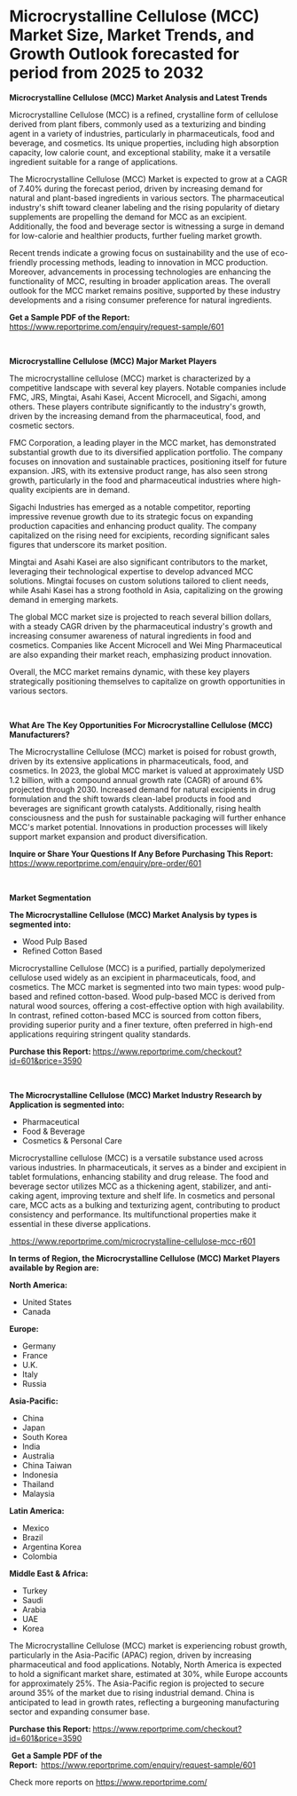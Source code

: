 <p><h1>Microcrystalline Cellulose (MCC) Market Size, Market Trends, and Growth Outlook forecasted for period from 2025 to 2032</h1></p><p><strong>Microcrystalline Cellulose (MCC) Market Analysis and Latest Trends</strong></p>
<p><p>Microcrystalline Cellulose (MCC) is a refined, crystalline form of cellulose derived from plant fibers, commonly used as a texturizing and binding agent in a variety of industries, particularly in pharmaceuticals, food and beverage, and cosmetics. Its unique properties, including high absorption capacity, low calorie count, and exceptional stability, make it a versatile ingredient suitable for a range of applications.</p><p>The Microcrystalline Cellulose (MCC) Market is expected to grow at a CAGR of 7.40% during the forecast period, driven by increasing demand for natural and plant-based ingredients in various sectors. The pharmaceutical industry's shift toward cleaner labeling and the rising popularity of dietary supplements are propelling the demand for MCC as an excipient. Additionally, the food and beverage sector is witnessing a surge in demand for low-calorie and healthier products, further fueling market growth.</p><p>Recent trends indicate a growing focus on sustainability and the use of eco-friendly processing methods, leading to innovation in MCC production. Moreover, advancements in processing technologies are enhancing the functionality of MCC, resulting in broader application areas. The overall outlook for the MCC market remains positive, supported by these industry developments and a rising consumer preference for natural ingredients.</p></p>
<p><strong>Get a Sample PDF of the Report:&nbsp;</strong> <a href="https://www.reportprime.com/enquiry/request-sample/601?utm_campaign=2487&utm_medium=2&utm_source=Github&utm_content=ia&utm_term=18032025&utm_id=microcrystalline-cellulose-mcc">https://www.reportprime.com/enquiry/request-sample/601</a></p>
<p>&nbsp;</p>
<p><strong>Microcrystalline Cellulose (MCC) Major Market Players</strong></p>
<p><p>The microcrystalline cellulose (MCC) market is characterized by a competitive landscape with several key players. Notable companies include FMC, JRS, Mingtai, Asahi Kasei, Accent Microcell, and Sigachi, among others. These players contribute significantly to the industry's growth, driven by the increasing demand from the pharmaceutical, food, and cosmetic sectors.</p><p>FMC Corporation, a leading player in the MCC market, has demonstrated substantial growth due to its diversified application portfolio. The company focuses on innovation and sustainable practices, positioning itself for future expansion. JRS, with its extensive product range, has also seen strong growth, particularly in the food and pharmaceutical industries where high-quality excipients are in demand.</p><p>Sigachi Industries has emerged as a notable competitor, reporting impressive revenue growth due to its strategic focus on expanding production capacities and enhancing product quality. The company capitalized on the rising need for excipients, recording significant sales figures that underscore its market position.</p><p>Mingtai and Asahi Kasei are also significant contributors to the market, leveraging their technological expertise to develop advanced MCC solutions. Mingtai focuses on custom solutions tailored to client needs, while Asahi Kasei has a strong foothold in Asia, capitalizing on the growing demand in emerging markets.</p><p>The global MCC market size is projected to reach several billion dollars, with a steady CAGR driven by the pharmaceutical industry's growth and increasing consumer awareness of natural ingredients in food and cosmetics. Companies like Accent Microcell and Wei Ming Pharmaceutical are also expanding their market reach, emphasizing product innovation.</p><p>Overall, the MCC market remains dynamic, with these key players strategically positioning themselves to capitalize on growth opportunities in various sectors.</p></p>
<p>&nbsp;</p>
<p><strong>What Are The Key Opportunities For Microcrystalline Cellulose (MCC) Manufacturers?</strong></p>
<p><p>The Microcrystalline Cellulose (MCC) market is poised for robust growth, driven by its extensive applications in pharmaceuticals, food, and cosmetics. In 2023, the global MCC market is valued at approximately USD 1.2 billion, with a compound annual growth rate (CAGR) of around 6% projected through 2030. Increased demand for natural excipients in drug formulation and the shift towards clean-label products in food and beverages are significant growth catalysts. Additionally, rising health consciousness and the push for sustainable packaging will further enhance MCC's market potential. Innovations in production processes will likely support market expansion and product diversification.</p></p>
<p><strong>Inquire or Share Your Questions If Any Before Purchasing This Report:</strong> <a href="https://www.reportprime.com/enquiry/pre-order/601?utm_campaign=2487&utm_medium=2&utm_source=Github&utm_content=ia&utm_term=18032025&utm_id=microcrystalline-cellulose-mcc">https://www.reportprime.com/enquiry/pre-order/601</a></p>
<p>&nbsp;</p>
<p><strong>Market Segmentation</strong></p>
<p><strong>The Microcrystalline Cellulose (MCC) Market Analysis by types is segmented into:</strong></p>
<p><ul><li>Wood Pulp Based</li><li>Refined Cotton Based</li></ul></p>
<p><p>Microcrystalline Cellulose (MCC) is a purified, partially depolymerized cellulose used widely as an excipient in pharmaceuticals, food, and cosmetics. The MCC market is segmented into two main types: wood pulp-based and refined cotton-based. Wood pulp-based MCC is derived from natural wood sources, offering a cost-effective option with high availability. In contrast, refined cotton-based MCC is sourced from cotton fibers, providing superior purity and a finer texture, often preferred in high-end applications requiring stringent quality standards.</p></p>
<p><strong>Purchase this Report:&nbsp;</strong><a href="https://www.reportprime.com/checkout?id=601&price=3590&utm_campaign=2487&utm_medium=2&utm_source=Github&utm_content=ia&utm_term=18032025&utm_id=microcrystalline-cellulose-mcc">https://www.reportprime.com/checkout?id=601&price=3590</a></p>
<p>&nbsp;</p>
<p><strong>The Microcrystalline Cellulose (MCC) Market Industry Research by Application is segmented into:</strong></p>
<p><ul><li>Pharmaceutical</li><li>Food & Beverage</li><li>Cosmetics & Personal Care</li></ul></p>
<p><p>Microcrystalline cellulose (MCC) is a versatile substance used across various industries. In pharmaceuticals, it serves as a binder and excipient in tablet formulations, enhancing stability and drug release. The food and beverage sector utilizes MCC as a thickening agent, stabilizer, and anti-caking agent, improving texture and shelf life. In cosmetics and personal care, MCC acts as a bulking and texturizing agent, contributing to product consistency and performance. Its multifunctional properties make it essential in these diverse applications.</p></p>
<p><a href="https://www.reportprime.com/microcrystalline-cellulose-mcc-r601?utm_campaign=2487&utm_medium=2&utm_source=Github&utm_content=ia&utm_term=18032025&utm_id=microcrystalline-cellulose-mcc">&nbsp;https://www.reportprime.com/microcrystalline-cellulose-mcc-r601</a></p>
<p><strong>In terms of Region, the Microcrystalline Cellulose (MCC) Market Players available by Region are:</strong></p>
<p>
    <p> <strong> North America: </strong>
        <ul>
            <li>United States</li>
            <li>Canada</li>
        </ul>
        </p> 
    <p> <strong> Europe: </strong>
        <ul>
            <li>Germany</li>
            <li>France</li>
            <li>U.K.</li>
            <li>Italy</li>
            <li>Russia</li>
        </ul>
        </p> 
    <p> <strong> Asia-Pacific: </strong>
        <ul>
            <li>China</li>
            <li>Japan</li>
            <li>South Korea</li>
            <li>India</li>
            <li>Australia</li>
            <li>China Taiwan</li>
            <li>Indonesia</li>
            <li>Thailand</li>
            <li>Malaysia</li>
        </ul>
        </p> 
    <p> <strong> Latin America: </strong>
        <ul>
            <li>Mexico</li>
            <li>Brazil</li>
            <li>Argentina Korea</li>
            <li>Colombia</li>
        </ul>
        </p> 
    <p> <strong> Middle East & Africa: </strong>
        <ul>
            <li>Turkey</li>
            <li>Saudi</li>
            <li>Arabia</li>
            <li>UAE</li>
            <li>Korea</li>
        </ul>
    </p>
    </p>
<p><p>The Microcrystalline Cellulose (MCC) market is experiencing robust growth, particularly in the Asia-Pacific (APAC) region, driven by increasing pharmaceutical and food applications. Notably, North America is expected to hold a significant market share, estimated at 30%, while Europe accounts for approximately 25%. The Asia-Pacific region is projected to secure around 35% of the market due to rising industrial demand. China is anticipated to lead in growth rates, reflecting a burgeoning manufacturing sector and expanding consumer base.</p></p>
<p><strong>Purchase this Report: </strong><a href="https://www.reportprime.com/checkout?id=601&price=3590&utm_campaign=2487&utm_medium=2&utm_source=Github&utm_content=ia&utm_term=18032025&utm_id=microcrystalline-cellulose-mcc">https://www.reportprime.com/checkout?id=601&price=3590</a></p>
<p>&nbsp;<strong>Get a Sample PDF of the Report:&nbsp;&nbsp;</strong><a href="https://www.reportprime.com/enquiry/request-sample/601?utm_campaign=2487&utm_medium=2&utm_source=Github&utm_content=ia&utm_term=18032025&utm_id=microcrystalline-cellulose-mcc">https://www.reportprime.com/enquiry/request-sample/601</a></p>
<p><strong></strong></p>
<p>Check more reports on <a href="https://www.reportprime.com/?utm_campaign=2487&utm_medium=2&utm_source=Github&utm_content=ia&utm_term=18032025&utm_id=microcrystalline-cellulose-mcc">https://www.reportprime.com/</a></p>